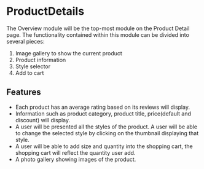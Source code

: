 
# ProductDetails
The Overview module will be the top-most module on the Product Detail page.  The functionality contained within this module can be divided into several pieces:
1. Image gallery to show the current product
2. Product information
3. Style selector
4. Add to cart



## Features

* Each product has an average rating based on its reviews will display.
* Information such as product category, product title, price(default and discount) will display.
* A user will be presented all the styles of the product. A user will be able to change the selected style by clicking on the thumbnail displaying that style.
* A user will be able to add size and quantity into the shopping cart, the shopping cart will reflect the quantity user add. 
* A photo gallery showing images of the product.
